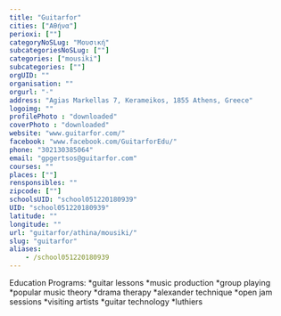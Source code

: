 ```yaml
---
title: "Guitarfor"
cities: ["Αθήνα"]
perioxi: [""]
categoryNoSLug: "Μουσική"
subcategoriesNoSLug: [""]
categories: ["mousiki"]
subcategories: [""]
orgUID: ""
organisation: ""
orgurl: "-"
address: "Agias Markellas 7, Kerameikos, 1855 Athens, Greece"
logoimg: ""
profilePhoto : "downloaded"
coverPhoto : "downloaded"
website: "www.guitarfor.com/"
facebook: "www.facebook.com/GuitarforEdu/"
phone: "302130385064"
email: "gpgertsos@guitarfor.com"
courses: ""
places: [""]
rensponsibles: ""
zipcode: [""]
schoolsUID: "school051220180939"
UID: "school051220180939"
latitude: ""
longitude: ""
url: "guitarfor/athina/mousiki/"
slug: "guitarfor"
aliases:
    - /school051220180939
---
```





Education Programs: *guitar lessons *music production *group playing *popular music theory *drama therapy *alexander technique *open jam sessions *visiting artists *guitar technology *luthiers